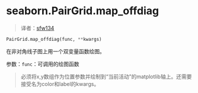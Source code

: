 # seaborn.PairGrid.map_offdiag

> 译者：[sfw134](https://github.com/sfw134)

```py
PairGrid.map_offdiag(func, **kwargs)
```

在非对角线子图上用一个双变量函数绘图。

参数：`func`：可调用的绘图函数

> 必须将x,y数组作为位置参数并绘制到“当前活动”的matplotlib轴上。还需要接受名为color和label的kwargs。

